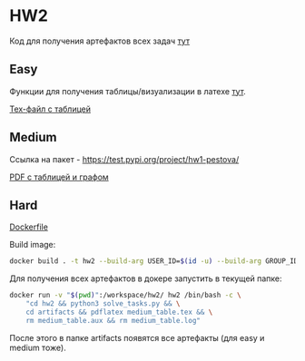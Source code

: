# HW2


Код для получения артефактов всех задач [тут](solve_tasks.py)

## Easy
Функции для получения таблицы/визуализации в латехе [тут](latex.py). 

[Tex-файл с таблицей](artifacts/easy_table.tex)

## Medium

Ссылка на пакет - https://test.pypi.org/project/hw1-pestova/

[PDF с таблицей и графом](artifacts/medium_table.pdf)

## Hard

[Dockerfile](Dockerfile)

Build image:
 
```sh
docker build . -t hw2 --build-arg USER_ID=$(id -u) --build-arg GROUP_ID=$(id -g)
```

Для получения всех артефактов в докере запустить в текущей папке:

```sh
docker run -v "$(pwd)":/workspace/hw2/ hw2 /bin/bash -c \
    "cd hw2 && python3 solve_tasks.py && \
    cd artifacts && pdflatex medium_table.tex && \
    rm medium_table.aux && rm medium_table.log"
```

После этого в папке artifacts появятся все артефакты (для easy и medium тоже). 
